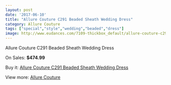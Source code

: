 ```yaml
---
layout: post
date: '2017-06-10'
title: "Allure Couture C291 Beaded Sheath Wedding Dress"
category: Allure Couture
tags: ["special","style","wedding","beaded","dress"]
image: http://www.eudances.com/7109-thickbox_default/allure-couture-c291-beaded-sheath-wedding-dress.jpg
---
```

Allure Couture C291 Beaded Sheath Wedding Dress

On Sales: **$474.99**
<a href="https://www.eudances.com/en/allure-couture/2579-allure-couture-c291-beaded-sheath-wedding-dress.html"><amp-img layout="responsive" width="600" height="600" src="//www.eudances.com/7109-thickbox_default/allure-couture-c291-beaded-sheath-wedding-dress.jpg" alt="Allure Couture C291 Beaded Sheath Wedding Dress 0" /></a>
<a href="https://www.eudances.com/en/allure-couture/2579-allure-couture-c291-beaded-sheath-wedding-dress.html"><amp-img layout="responsive" width="600" height="600" src="//www.eudances.com/7113-thickbox_default/allure-couture-c291-beaded-sheath-wedding-dress.jpg" alt="Allure Couture C291 Beaded Sheath Wedding Dress 1" /></a>
<a href="https://www.eudances.com/en/allure-couture/2579-allure-couture-c291-beaded-sheath-wedding-dress.html"><amp-img layout="responsive" width="600" height="600" src="//www.eudances.com/7112-thickbox_default/allure-couture-c291-beaded-sheath-wedding-dress.jpg" alt="Allure Couture C291 Beaded Sheath Wedding Dress 2" /></a>
<a href="https://www.eudances.com/en/allure-couture/2579-allure-couture-c291-beaded-sheath-wedding-dress.html"><amp-img layout="responsive" width="600" height="600" src="//www.eudances.com/7111-thickbox_default/allure-couture-c291-beaded-sheath-wedding-dress.jpg" alt="Allure Couture C291 Beaded Sheath Wedding Dress 3" /></a>
<a href="https://www.eudances.com/en/allure-couture/2579-allure-couture-c291-beaded-sheath-wedding-dress.html"><amp-img layout="responsive" width="600" height="600" src="//www.eudances.com/7110-thickbox_default/allure-couture-c291-beaded-sheath-wedding-dress.jpg" alt="Allure Couture C291 Beaded Sheath Wedding Dress 4" /></a>

Buy it: [Allure Couture C291 Beaded Sheath Wedding Dress](https://www.eudances.com/en/allure-couture/2579-allure-couture-c291-beaded-sheath-wedding-dress.html "Allure Couture C291 Beaded Sheath Wedding Dress")

View more: [Allure Couture](https://www.eudances.com/en/37-allure-couture "Allure Couture")